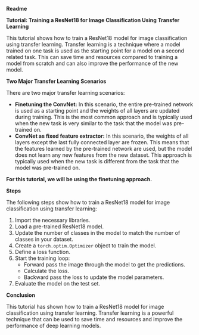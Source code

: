 **Readme**

**Tutorial: Training a ResNet18 for Image Classification Using Transfer Learning**

This tutorial shows how to train a ResNet18 model for image classification using transfer learning. Transfer learning is a technique where a model trained on one task is used as the starting point for a model on a second related task. This can save time and resources compared to training a model from scratch and can also improve the performance of the new model.

**Two Major Transfer Learning Scenarios**

There are two major transfer learning scenarios:

* **Finetuning the ConvNet:** In this scenario, the entire pre-trained network is used as a starting point and the weights of all layers are updated during training. This is the most common approach and is typically used when the new task is very similar to the task that the model was pre-trained on.
* **ConvNet as fixed feature extractor:** In this scenario, the weights of all layers except the last fully connected layer are frozen. This means that the features learned by the pre-trained network are used, but the model does not learn any new features from the new dataset. This approach is typically used when the new task is different from the task that the model was pre-trained on.

**For this tutorial, we will be using the finetuning approach.**

**Steps**

The following steps show how to train a ResNet18 model for image classification using transfer learning:

1. Import the necessary libraries.
2. Load a pre-trained ResNet18 model.
3. Update the number of classes in the model to match the number of classes in your dataset.
4. Create a `torch.optim.Optimizer` object to train the model.
5. Define a loss function.
6. Start the training loop:
    * Forward pass the image through the model to get the predictions.
    * Calculate the loss.
    * Backward pass the loss to update the model parameters.
7. Evaluate the model on the test set.

**Conclusion**

This tutorial has shown how to train a ResNet18 model for image classification using transfer learning. Transfer learning is a powerful technique that can be used to save time and resources and improve the performance of deep learning models.
